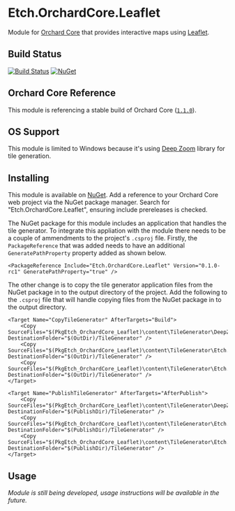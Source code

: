 # Etch.OrchardCore.Leaflet

Module for [Orchard Core](https://github.com/OrchardCMS/OrchardCore) that provides interactive maps using [Leaflet](https://leafletjs.com/).

## Build Status

[![Build Status](https://secure.travis-ci.org/etchuk/Etch.OrchardCore.Leaflet.png?branch=master)](http://travis-ci.org/etchuk/Etch.OrchardCore.Leaflet) [![NuGet](https://img.shields.io/nuget/v/Etch.OrchardCore.Leaflet.svg)](https://www.nuget.org/packages/Etch.OrchardCore.Leaflet)

## Orchard Core Reference

This module is referencing a stable build of Orchard Core ([`1.1.0`](https://www.nuget.org/packages/OrchardCore.Module.Targets/1.1.0)).

## OS Support

This module is limited to Windows because it's using [Deep Zoom](https://www.microsoft.com/silverlight/deep-zoom/) library for tile generation.

## Installing

This module is available on [NuGet](https://www.nuget.org/packages/Etch.OrchardCore.Leaflet). Add a reference to your Orchard Core web project via the NuGet package manager. Search for "Etch.OrchardCore.Leaflet", ensuring include prereleases is checked.

The NuGet package for this module includes an application that handles the tile generator. To integrate this appliation with the module there needs to be a couple of ammendments to the project's `.csproj` file. Firstly, the `PackageReference` that was added needs to have an additional `GeneratePathProperty` property added as shown below.

```
<PackageReference Include="Etch.OrchardCore.Leaflet" Version="0.1.0-rc1" GeneratePathProperty="true" />
```

The other change is to copy the tile generator application files from the NuGet package in to the output directory of the project. Add the following to the `.csproj` file that will handle copying files from the NuGet package in to the output directory.

```
<Target Name="CopyTileGenerator" AfterTargets="Build">
    <Copy SourceFiles="$(PkgEtch_OrchardCore_Leaflet)\content\TileGenerator\DeepZoomTools.dll" DestinationFolder="$(OutDir)/TileGenerator" />
    <Copy SourceFiles="$(PkgEtch_OrchardCore_Leaflet)\content\TileGenerator\Etch.OrchardCore.LeafletTileGenerator.exe" DestinationFolder="$(OutDir)/TileGenerator" />
    <Copy SourceFiles="$(PkgEtch_OrchardCore_Leaflet)\content\TileGenerator\Etch.OrchardCore.LeafletTileGenerator.exe.config" DestinationFolder="$(OutDir)/TileGenerator" />
</Target>

<Target Name="PublishTileGenerator" AfterTargets="AfterPublish">
    <Copy SourceFiles="$(PkgEtch_OrchardCore_Leaflet)\content\TileGenerator\DeepZoomTools.dll" DestinationFolder="$(PublishDir)/TileGenerator" />
    <Copy SourceFiles="$(PkgEtch_OrchardCore_Leaflet)\content\TileGenerator\Etch.OrchardCore.LeafletTileGenerator.exe" DestinationFolder="$(PublishDir)/TileGenerator" />
    <Copy SourceFiles="$(PkgEtch_OrchardCore_Leaflet)\content\TileGenerator\Etch.OrchardCore.LeafletTileGenerator.exe.config" DestinationFolder="$(PublishDir)/TileGenerator" />
</Target>
```

## Usage

_Module is still being developed, usage instructions will be available in the future._
